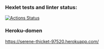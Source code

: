 ### Hexlet tests and linter status:
[![Actions Status](https://github.com/avshukan/js-web-development-project-lvl4/workflows/hexlet-check/badge.svg)](https://github.com/avshukan/js-web-development-project-lvl4/actions)

### Heroku-domen
https://serene-thicket-97520.herokuapp.com/